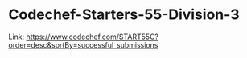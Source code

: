# Codechef-Starters-55-Division-3
Link: https://www.codechef.com/START55C?order=desc&sortBy=successful_submissions
